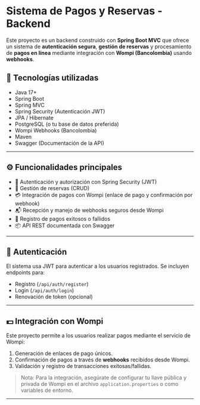 # Sistema de Pagos y Reservas - Backend

Este proyecto es un backend construido con **Spring Boot MVC** que ofrece un sistema de **autenticación segura**, **gestión de reservas** y procesamiento de **pagos en línea** mediante integración con **Wompi (Bancolombia)** usando **webhooks**.

## 🧰 Tecnologías utilizadas

- Java 17+
- Spring Boot
- Spring MVC
- Spring Security (Autenticación JWT)
- JPA / Hibernate
- PostgreSQL (o tu base de datos preferida)
- Wompi Webhooks (Bancolombia)
- Maven
- Swagger (Documentación de la API)

---

## ⚙️ Funcionalidades principales

- 🔐 Autenticación y autorización con Spring Security (JWT)
- 📅 Gestión de reservas (CRUD)
- 💳 Integración de pagos con Wompi (enlace de pago y confirmación por webhook)
- 📬 Recepción y manejo de webhooks seguros desde Wompi
- 📝 Registro de pagos exitosos o fallidos
- 📦 API REST documentada con Swagger

---

## 🔑 Autenticación

El sistema usa JWT para autenticar a los usuarios registrados. Se incluyen endpoints para:

- Registro (`/api/auth/register`)
- Login (`/api/auth/login`)
- Renovación de token (opcional)

---

## 💵 Integración con Wompi

Este proyecto permite a los usuarios realizar pagos mediante el servicio de Wompi:

1. Generación de enlaces de pago únicos.
2. Confirmación de pagos a través de **webhooks** recibidos desde Wompi.
3. Validación y registro de transacciones exitosas/fallidas.

> Nota: Para la integración, asegúrate de configurar tu llave pública y privada de Wompi en el archivo `application.properties` o como variables de entorno.

---

